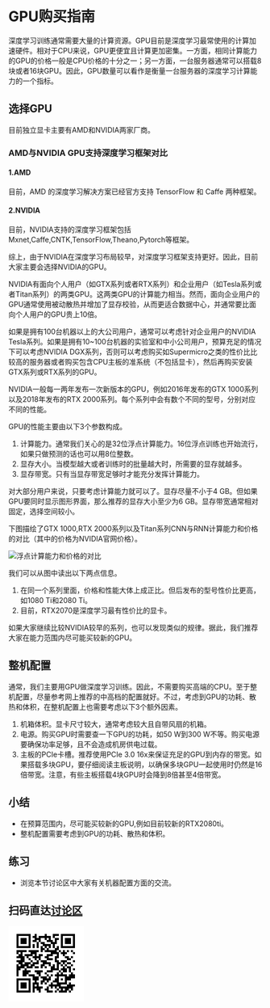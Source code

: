 # GPU购买指南

深度学习训练通常需要大量的计算资源。GPU目前是深度学习最常使用的计算加速硬件。相对于CPU来说，GPU更便宜且计算更加密集。一方面，相同计算能力的GPU的价格一般是CPU价格的十分之一；另一方面，一台服务器通常可以搭载8块或者16块GPU。因此，GPU数量可以看作是衡量一台服务器的深度学习计算能力的一个指标。

## 选择GPU

目前独立显卡主要有AMD和NVIDIA两家厂商。
### AMD与NVIDIA GPU支持深度学习框架对比
#### 1.AMD
目前，AMD 的深度学习解决方案已经官方支持 TensorFlow 和 Caffe 两种框架。
#### 2.NVIDIA
目前，NVIDIA支持的深度学习框架包括Mxnet,Caffe,CNTK,TensorFlow,Theano,Pytorch等框架。

综上，由于NVIDIA在深度学习布局较早，对深度学习框架支持更好。因此，目前大家主要会选择NVIDIA的GPU。

NVIDIA有面向个人用户（如GTX系列或者RTX系列）和企业用户（如Tesla系列或者Titan系列）的两类GPU。这两类GPU的计算能力相当。然而，面向企业用户的GPU通常使用被动散热并增加了显存校验，从而更适合数据中心，并通常要比面向个人用户的GPU贵上10倍。

如果是拥有100台机器以上的大公司用户，通常可以考虑针对企业用户的NVIDIA Tesla系列。如果是拥有10~100台机器的实验室和中小公司用户，预算充足的情况下可以考虑NVIDIA DGX系列，否则可以考虑购买如Supermicro之类的性价比比较高的服务器或者购买包含CPU主板的准系统（不包括显卡），然后再购买安装GTX系列或RTX系列的GPU。

NVIDIA一般每一两年发布一次新版本的GPU，例如2016年发布的GTX 1000系列以及2018年发布的RTX 2000系列。每个系列中会有数个不同的型号，分别对应不同的性能。

GPU的性能主要由以下3个参数构成。

1. 计算能力。通常我们关心的是32位浮点计算能力。16位浮点训练也开始流行，如果只做预测的话也可以用8位整数。
2. 显存大小。当模型越大或者训练时的批量越大时，所需要的显存就越多。
3. 显存带宽。只有当显存带宽足够时才能充分发挥计算能力。

对大部分用户来说，只要考虑计算能力就可以了。显存尽量不小于4 GB。但如果GPU要同时显示图形界面，那么推荐的显存大小至少为6 GB。显存带宽通常相对固定，选择空间较小。

下图描绘了GTX 1000,RTX 2000系列以及Titan系列CNN与RNN计算能力和价格的对比（其中的价格为NVIDIA官网价格）。

![浮点计算能力和价格的对比](https://i1.wp.com/timdettmers.com/wp-content/uploads/2018/08/cost_performance_RTX_GPUs.png)

我们可以从图中读出以下两点信息。

1. 在同一个系列里面，价格和性能大体上成正比。但后发布的型号性价比更高，如1080 Ti和2080 Ti。
2. 目前，RTX2070是深度学习最有性价比的显卡。

如果大家继续比较NVIDIA较早的系列，也可以发现类似的规律。据此，我们推荐大家在能力范围内尽可能买较新的GPU。


## 整机配置

通常，我们主要用GPU做深度学习训练。因此，不需要购买高端的CPU。至于整机配置，尽量参考网上推荐的中高档的配置就好。不过，考虑到GPU的功耗、散热和体积，在整机配置上也需要考虑以下3个额外因素。

1. 机箱体积。显卡尺寸较大，通常考虑较大且自带风扇的机箱。
2. 电源。购买GPU时需要查一下GPU的功耗，如50 W到300 W不等。购买电源要确保功率足够，且不会造成机房供电过载。
3. 主板的PCIe卡槽。推荐使用PCIe 3.0 16x来保证充足的GPU到内存的带宽。如果搭载多块GPU，要仔细阅读主板说明，以确保多块GPU一起使用时仍然是16倍带宽。注意，有些主板搭载4块GPU时会降到8倍甚至4倍带宽。


## 小结

* 在预算范围内，尽可能买较新的GPU,例如目前较新的RTX2080ti。
* 整机配置需要考虑到GPU的功耗、散热和体积。

## 练习

* 浏览本节讨论区中大家有关机器配置方面的交流。



## 扫码直达[讨论区](https://discuss.gluon.ai/t/topic/1177)

![](../img/qr_buy-gpu.svg)

